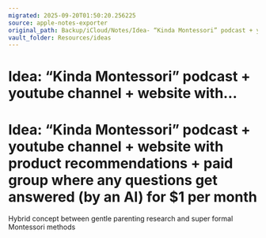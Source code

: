 ```yaml
---
migrated: 2025-09-20T01:50:20.256225
source: apple-notes-exporter
original_path: Backup/iCloud/Notes/Idea- “Kinda Montessori” podcast + youtube channel + website with….md
vault_folder: Resources/ideas
---
```

# Idea: “Kinda Montessori” podcast + youtube channel + website with…

# Idea: “Kinda Montessori” podcast + youtube channel + website with product recommendations + paid group where any questions get answered (by an AI) for $1 per month 

Hybrid concept between gentle parenting research and super formal Montessori methods 
